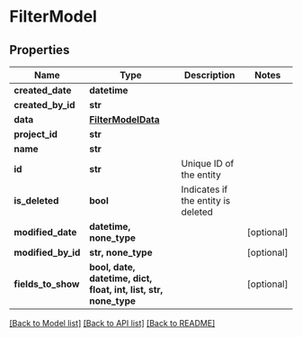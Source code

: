 # FilterModel


## Properties
Name | Type | Description | Notes
------------ | ------------- | ------------- | -------------
**created_date** | **datetime** |  | 
**created_by_id** | **str** |  | 
**data** | [**FilterModelData**](FilterModelData.md) |  | 
**project_id** | **str** |  | 
**name** | **str** |  | 
**id** | **str** | Unique ID of the entity | 
**is_deleted** | **bool** | Indicates if the entity is deleted | 
**modified_date** | **datetime, none_type** |  | [optional] 
**modified_by_id** | **str, none_type** |  | [optional] 
**fields_to_show** | **bool, date, datetime, dict, float, int, list, str, none_type** |  | [optional] 

[[Back to Model list]](../README.md#documentation-for-models) [[Back to API list]](../README.md#documentation-for-api-endpoints) [[Back to README]](../README.md)


